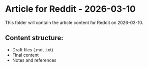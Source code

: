 # Article for Reddit - 2026-03-10

This folder will contain the article content for Reddit on 2026-03-10.

## Content structure:
- Draft files (.md, .txt)
- Final content
- Notes and references
